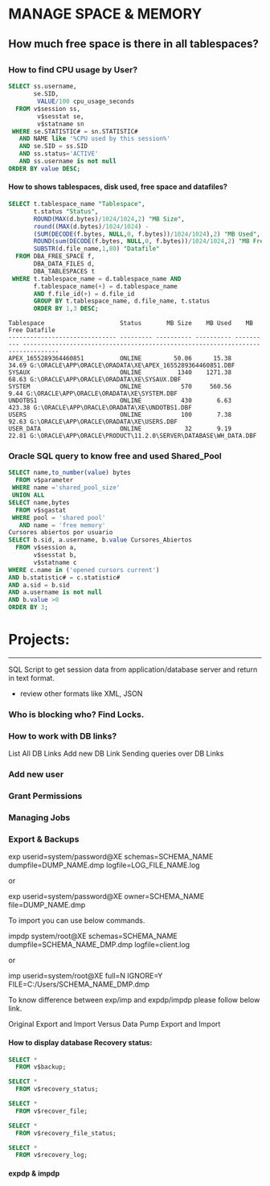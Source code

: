 # MANAGE SPACE & MEMORY
## How much free space is there in all tablespaces?


##





### How to find CPU usage by User?
```sql
SELECT ss.username,
	   se.SID,
		VALUE/100 cpu_usage_seconds
  FROM v$session ss,
  		v$sesstat se,
  		v$statname sn
 WHERE se.STATISTIC# = sn.STATISTIC#
   AND NAME like '%CPU used by this session%'
   AND se.SID = ss.SID
   AND ss.status='ACTIVE'
   AND ss.username is not null
ORDER BY value DESC;
```

#### How to shows tablespaces, disk used, free space and datafiles?

```sql
SELECT t.tablespace_name "Tablespace",
       t.status "Status",
       ROUND(MAX(d.bytes)/1024/1024,2) "MB Size",
       round((MAX(d.bytes)/1024/1024) -
       (SUM(DECODE(f.bytes, NULL,0, f.bytes))/1024/1024),2) "MB Used",
       ROUND(sum(DECODE(f.bytes, NULL,0, f.bytes))/1024/1024,2) "MB Free",
       SUBSTR(d.file_name,1,80) "Datafile"
  FROM DBA_FREE_SPACE f,
       DBA_DATA_FILES d,
       DBA_TABLESPACES t
 WHERE t.tablespace_name = d.tablespace_name AND
       f.tablespace_name(+) = d.tablespace_name
       AND f.file_id(+) = d.file_id
       GROUP BY t.tablespace_name, d.file_name, t.status
       ORDER BY 1,3 DESC;
```
```
Tablespace                     Status       MB Size    MB Used    MB Free Datafile
------------------------------ --------- ---------- ---------- ---------- --------------------------------------------------------------------------------
APEX_1655289364460851          ONLINE         50.06      15.38      34.69 G:\ORACLE\APP\ORACLE\ORADATA\XE\APEX_1655289364460851.DBF
SYSAUX                         ONLINE          1340    1271.38      68.63 G:\ORACLE\APP\ORACLE\ORADATA\XE\SYSAUX.DBF
SYSTEM                         ONLINE           570     560.56       9.44 G:\ORACLE\APP\ORACLE\ORADATA\XE\SYSTEM.DBF
UNDOTBS1                       ONLINE           430       6.63     423.38 G:\ORACLE\APP\ORACLE\ORADATA\XE\UNDOTBS1.DBF
USERS                          ONLINE           100       7.38      92.63 G:\ORACLE\APP\ORACLE\ORADATA\XE\USERS.DBF
USER_DATA                      ONLINE            32       9.19      22.81 G:\ORACLE\APP\ORACLE\PRODUCT\11.2.0\SERVER\DATABASE\WH_DATA.DBF
```


### Oracle SQL query to know free and used Shared_Pool
```sql
SELECT name,to_number(value) bytes
  FROM v$parameter
 WHERE name ='shared_pool_size'
 UNION ALL
SELECT name,bytes
  FROM v$sgastat
 WHERE pool = 'shared pool'
   AND name = 'free memory'
Cursores abiertos por usuario
SELECT b.sid, a.username, b.value Cursores_Abiertos
  FROM v$session a,
       v$sesstat b,
       v$statname c
WHERE c.name in ('opened cursors current')
AND b.statistic# = c.statistic#
AND a.sid = b.sid
AND a.username is not null
AND b.value >0
ORDER BY 3;
```



# Projects:
-----------

SQL Script to get session data from application/database server and return in text format.
- review other formats like XML, JSON


### Who is blocking who? Find Locks.

### How to work with DB links?
List All DB Links
Add new DB Link
Sending queries over DB Links
### Add new user
### Grant Permissions
### Managing Jobs
### Export & Backups

exp userid=system/password@XE schemas=SCHEMA_NAME dumpfile=DUMP_NAME.dmp logfile=LOG_FILE_NAME.log

or

exp userid=system/password@XE owner=SCHEMA_NAME file=DUMP_NAME.dmp

To import you can use below commands.

impdp system/root@XE schemas=SCHEMA_NAME dumpfile=SCHEMA_NAME_DMP.dmp logfile=client.log

or

imp userid=system/root@XE full=N IGNORE=Y FILE=C:/Users/SCHEMA_NAME_DMP.dmp

To know difference between exp/imp and expdp/impdp please follow below link.

Original Export and Import Versus Data Pump Export and Import


#### How to display database Recovery status:
```sql
SELECT *
  FROM v$backup;
```
```sql
SELECT *
  FROM v$recovery_status;
```
```sql
SELECT *
  FROM v$recover_file;
```
```sql
SELECT *
  FROM v$recovery_file_status;
```
```sql
SELECT *
  FROM v$recovery_log;
```
#### expdp & impdp
